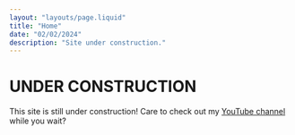 ```yaml
---
layout: "layouts/page.liquid"
title: "Home"
date: "02/02/2024"
description: "Site under construction."
---
```


# UNDER CONSTRUCTION

This site is still under construction! Care to check out my [YouTube channel](https://youtube.com/@angeldollface666) while you wait?
